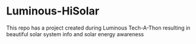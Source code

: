 # Luminous-HiSolar
This repo has a project created during Luminous Tech-A-Thon resulting in beautiful solar system info and solar energy awareness
